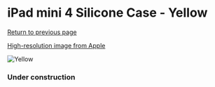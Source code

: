 # iPad mini 4 Silicone Case - Yellow

[Return to previous page](/ipad_mini4)

[High-resolution image from Apple](https://store.storeimages.cdn-apple.com/8756/as-images.apple.com/is/MM3Q2?wid=4500&hei=4500&fmt=png)

<div style="width: 384px"><img src="/everyphone/MM3Q2.png" alt="Yellow"></div>

### Under construction
